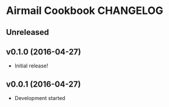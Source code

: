Airmail Cookbook CHANGELOG
==========================

Unreleased
----------

v0.1.0 (2016-04-27)
-------------------
- Initial release!

v0.0.1 (2016-04-27)
-------------------
- Development started
